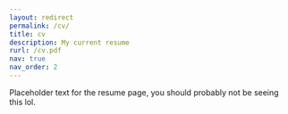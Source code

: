 ```yaml
---
layout: redirect
permalink: /cv/
title: cv
description: My current resume
rurl: /cv.pdf
nav: true
nav_order: 2
---
```


Placeholder text for the resume page, you should probably not be seeing this lol.